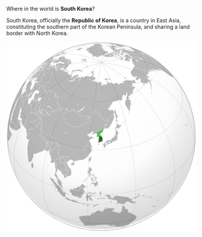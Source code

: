 Where in the world is **South Korea**?
<!--question-->
South Korea, officially the **Republic of Korea**, is a country in East Asia, constituting the southern part of the Korean Peninsula, and sharing a land border with North Korea.

![Map of South Korea](images/Republic_of_Korea_(orthographic_projection).svg)